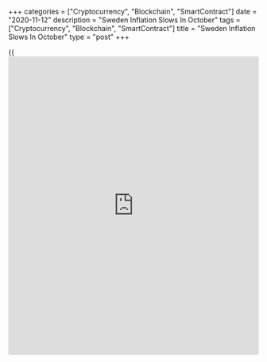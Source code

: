 +++
categories = ["Cryptocurrency", "Blockchain", "SmartContract"]
date = "2020-11-12"
description = "Sweden Inflation Slows In October"
tags = ["Cryptocurrency", "Blockchain", "SmartContract"]
title = "Sweden Inflation Slows In October"
type = "post"
+++

{{<iframe id="large-banner" src="https://www.bounty.group/#slide=6.0" width="100%" height="600" scrolling="no" style="border: 0px solid rgb(216, 221, 230); border-radius: 3px;">}}

Sweden's consumer price inflation eased to the lowest in five months in
October, figures from Statistics Sweden showed on Tuesday.

The consumer price index rose 0.3 percent annually in October, after a
0.4 percent increase in September. Economists had expected a 0.4 percent
rise.

The latest inflation was the lowest since May, when prices remained
unchanged.

Prices for package holidays lowered in October.

On a month-on-month basis, consumer prices fell 0.1 percent in October,
reversing a 0.1 percent rise in the previous month. This was in line
with economists' expectation.

Inflation, based on the CPI with fixed interest rate, or CPIF, remained
unchanged at 0.3 percent in October.

On a monthly basis, the CPIF remained unchanged in October, after a 0.1
percent rise in the prior month.

For comments and feedback [contact](https://www.playgroundfx.com/contact/): editorial@rtt[news](https://www.letsplayfx.com/blog/forex-news-website/).com

[Economic News][1]

 **What parts of the world are seeing the best (and worst) economic
performances lately? Click[here][2] to check out our [Econ Scorecard][2]
and find out! See up-to-the-moment [ranking](https://www.playgroundfx.com/blog/crypto-exchange-ranking/)s for the best and worst
performers in [GDP][3], [unemployment rate][4], [inflation][5] and much
more.**

   1. www.rtt[news](https://www.letsplayfx.com/blog/forex-news-website/).com/Content/EconomicNews.aspx
   2. www.rtt[news](https://www.letsplayfx.com/blog/forex-news-website/).com/economic-scorecard/world-rank/PPI/highest-performance.aspx
   3. www.rtt[news](https://www.letsplayfx.com/blog/forex-news-website/).com/economic-scorecard/world-rank/GDP/highest-performance.aspx
   4. www.rtt[news](https://www.letsplayfx.com/blog/forex-news-website/).com/economic-scorecard/world-rank/unemployment-rate/lowest-performance.aspx
   5. www.rtt[news](https://www.letsplayfx.com/blog/forex-news-website/).com/economic-scorecard/world-rank/CPI/highest-performance.aspx